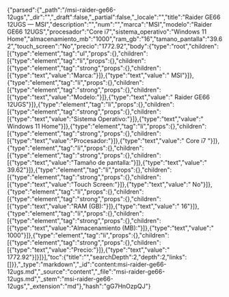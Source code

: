 {"parsed":{"_path":"/msi-raider-ge66-12ugs","_dir":"","_draft":false,"_partial":false,"_locale":"","title":"Raider GE66 12UGS — MSI","description":"","num":"","marca":"MSI","modelo":"Raider GE66 12UGS","procesador":"Core i7","sistema_operativo":"Windows 11 Home","almacenamiento_mb":"1000","ram_gb":"16","tamano_pantalla":"39.62","touch_screen":"No","precio":"1772.92","body":{"type":"root","children":[{"type":"element","tag":"ul","props":{},"children":[{"type":"element","tag":"li","props":{},"children":[{"type":"element","tag":"strong","props":{},"children":[{"type":"text","value":"Marca:"}]},{"type":"text","value":" MSI"}]},{"type":"element","tag":"li","props":{},"children":[{"type":"element","tag":"strong","props":{},"children":[{"type":"text","value":"Modelo:"}]},{"type":"text","value":" Raider GE66 12UGS"}]},{"type":"element","tag":"li","props":{},"children":[{"type":"element","tag":"strong","props":{},"children":[{"type":"text","value":"Sistema Operativo:"}]},{"type":"text","value":" Windows 11 Home"}]},{"type":"element","tag":"li","props":{},"children":[{"type":"element","tag":"strong","props":{},"children":[{"type":"text","value":"Procesador:"}]},{"type":"text","value":" Core i7 "}]},{"type":"element","tag":"li","props":{},"children":[{"type":"element","tag":"strong","props":{},"children":[{"type":"text","value":"Tamaño de pantalla:"}]},{"type":"text","value":" 39.62"}]},{"type":"element","tag":"li","props":{},"children":[{"type":"element","tag":"strong","props":{},"children":[{"type":"text","value":"Touch Screen:"}]},{"type":"text","value":" No"}]},{"type":"element","tag":"li","props":{},"children":[{"type":"element","tag":"strong","props":{},"children":[{"type":"text","value":"RAM (GB):"}]},{"type":"text","value":" 16"}]},{"type":"element","tag":"li","props":{},"children":[{"type":"element","tag":"strong","props":{},"children":[{"type":"text","value":"Almacenamiento (MB):"}]},{"type":"text","value":" 1000"}]},{"type":"element","tag":"li","props":{},"children":[{"type":"element","tag":"strong","props":{},"children":[{"type":"text","value":"Precio:"}]},{"type":"text","value":" 1772.92"}]}]}],"toc":{"title":"","searchDepth":2,"depth":2,"links":[]}},"_type":"markdown","_id":"content:msi-raider-ge66-12ugs.md","_source":"content","_file":"msi-raider-ge66-12ugs.md","_stem":"msi-raider-ge66-12ugs","_extension":"md"},"hash":"gG7HnOzpQJ"}